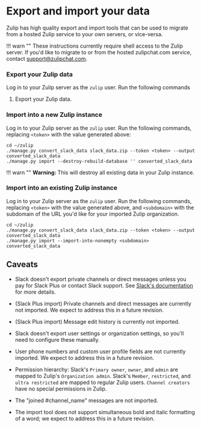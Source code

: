 # Export and import your data

Zulip has high quality export and import tools that can be used to migrate
from a hosted Zulip service to your own servers, or vice-versa.

!!! warn ""
    These instructions currently require shell access to the Zulip
    server. If you'd like to migrate to or from the hosted zulipchat.com
    service, contact support@zulipchat.com.

### Export your Zulip data

Log in to your Zulip server as the `zulip` user. Run the following
commands

1. Export your Zulip data.

### Import into a new Zulip instance

Log in to your Zulip server as the `zulip` user. Run the following
commands, replacing `<token>` with the value generated above:

```
cd ~/zulip
./manage.py convert_slack_data slack_data.zip --token <token> --output converted_slack_data
./manage.py import --destroy-rebuild-database '' converted_slack_data
```

!!! warn ""
    **Warning:** This will destroy all existing data in your Zulip instance.

### Import into an existing Zulip instance

Log in to your Zulip server as the `zulip` user. Run the following
commands, replacing `<token>` with the value generated above, and
`<subdomain>` with the subdomain of the URL you'd like for your imported
Zulip organization.

```
cd ~/zulip
./manage.py convert_slack_data slack_data.zip --token <token> --output converted_slack_data
./manage.py import --import-into-nonempty <subdomain> converted_slack_data
```

## Caveats

- Slack doesn't export private channels or direct messages unless you pay
  for Slack Plus or contact Slack support. See
  [Slack's documentation](https://get.slack.help/hc/en-us/articles/204897248-Guide-to-Slack-import-and-export-tools)
  for more details.

- (Slack Plus import) Private channels and direct messages are currently
  not imported. We expect to address this in a future revision.

- (Slack Plus import) Message edit history is currently not imported.

- Slack doesn't export user settings or organization settings, so
  you'll need to configure these manually.

- User phone numbers and custom user profile fields are not currently
  imported. We expect to address this in a future revision.

- Permission hierarchy:
    Slack's `Primary owner`, `owner`, and `admin` are mapped to Zulip's `Organization admin`.
    Slack's `Member`, `restricted`, and `ultra restricted` are mapped to regular Zulip users.
    `Channel creators` have no special permissions in Zulip.

- The "joined #channel_name" messages are not imported.

- The import tool does not support simultaneous bold and italic
  formatting of a word; we expect to address this in a future revision.
